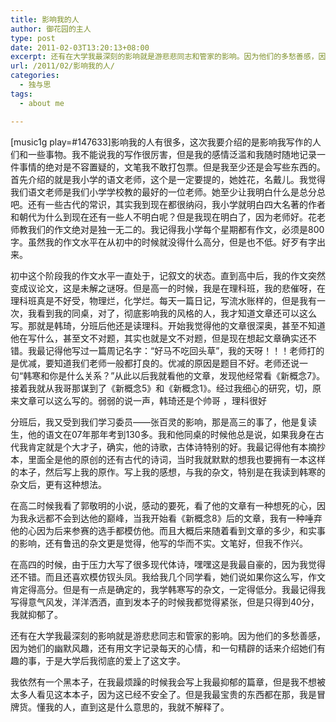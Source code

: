 ```yaml
---
title: 影响我的人
author: 御花园的主人
type: post
date: 2011-02-03T13:20:13+08:00
excerpt: 还有在大学我最深刻的影响就是游悲悲同志和管家的影响。因为他们的多愁善感，因为她们的幽默风趣，还有用文字记录每天的心情，和一句精辟的话来介绍她们有趣的事，于是大学后我彻底的爱上了这文字。
url: /2011/02/影响我的人/
categories:
  - 独与思
tags:
  - about me

---
```

<img class="alignleft size-medium wp-image-115" title="很有感觉" src="http://landlord.tk/wp-content/uploads/2011/02/很有感觉.jpg" alt="" srcset="/wp-content/uploads/2011/02/很有感觉.jpg 320w, /wp-content/uploads/2011/02/.jpg-300x225.jpg 300w" sizes="(max-width: 320px) 100vw, 320px" />[music1g play=#147633]影响我的人有很多，这次我要介绍的是影响我写作的人们和一些事物。我不能说我的写作很厉害，但是我的感情泛滥和我随时随地记录一件事情的绝对是不容置疑的，文笔我不敢打包票。但是我至少还是会写些东西的。首先介绍的就是我小学的语文老师，这个是一定要提的，她姓花，名戴儿。我觉得我们语文老师是我们小学学校教的最好的一位老师。她至少让我明白什么是总分总吧。还有一些古代的常识，其实我到现在都很纳闷，我小学就明白四大名著的作者和朝代为什么到现在还有一些人不明白呢？但是我现在明白了，因为老师好。花老师教我们的作文绝对是独一无二的。我记得我小学每个星期都有作文，必须是800字。虽然我的作文水平在从初中的时候就没得什么高分，但是也不低。好歹有字出来。

初中这个阶段我的作文水平一直处于，记叙文的状态。直到高中后，我的作文突然变成议论文，这是未解之谜呀。但是高一的时候，我是在理科班，我的悲催呀，在理科班真是不好受，物理烂，化学烂。每天一篇日记，写流水账样的，但是我有一次，我看到我的同桌，对了，彻底影响我的风格的人，我才知道文章还可以这么写。那就是韩琦，分班后他还是读理科。开始我觉得他的文章很深奥，甚至不知道他在写什么，甚至文不对题，其实也就是文不对题，但是现在想起文章确实还不错。我最记得他写过一篇周记名字：“好马不吃回头草”，我的天呀！！！老师打的是优减，要知道我们老师一般都打良的。优减的原因是题目不好。老师还说一句“韩寒和你是什么关系？”从此以后我就看他的文章，发现他经常看《新概念7》。接着我就从我哥那谋到了《新概念5》和《新概念1》。经过我细心的研究，切，原来文章可以这么写的。弱弱的说一声，韩琦还是个帅哥 ，理科很好

分班后，我又受到我们学习委员——张百灵的影响，那是高三的事了，他是复读生，他的语文在07年那年考到130多。我和他同桌的时候他总是说，如果我身在古代我肯定就是个大才子，确实，他的诗歌，古体诗特别的好。我最记得他有本摘抄本，里面全是他的原创的还有古代的诗词，当时我就默默的想我也要拥有一本这样的本子，然后写上我的原作。写上我的感想，与我的杂文，特别是在我读到韩寒的杂文后，更有这种想法。

在高二时候我看了郭敬明的小说，感动的要死，看了他的文章有一种想死的心，因为我永远都不会到达他的巅峰，当我开始看《新概念8》后的文章，我有一种唾弃他的心因为后来参赛的选手都模仿他。而且大概后来随着看到文章的多少，和实事的影响，还有鲁迅的杂文更是觉得，他写的华而不实。文笔好，但我不作兴。

在高四的时候，由于压力大写了很多现代体诗，嘿嘿这是我最自豪的，因为我觉得还不错。而且还喜欢模仿钗头凤。我给我几个同学看，她们说如果你这么写，作文肯定得高分。但是有一点是确定的，我学韩寒写的杂文，一定得低分。我最记得我写得意气风发，洋洋洒洒，直到发本子的时候我都觉得紧张，但是只得到40分，我就抑郁了。

还有在大学我最深刻的影响就是游悲悲同志和管家的影响。因为他们的多愁善感，因为她们的幽默风趣，还有用文字记录每天的心情，和一句精辟的话来介绍她们有趣的事，于是大学后我彻底的爱上了这文字。

我依然有一个黑本子，在我最烦躁的时候我会写上我最抑郁的篇章，但是我不想被太多人看见这本本子，因为这已经不安全了。但是我最宝贵的东西都在那，我是冒牌货。懂我的人，直到这是什么意思的，我就不解释了。